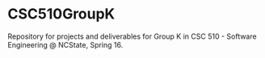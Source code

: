 # CSC510GroupK
Repository for projects and deliverables for Group K in CSC 510 - Software Engineering @ NCState, Spring 16.
